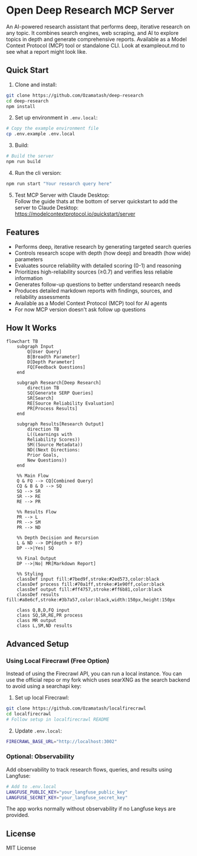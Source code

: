 # Open Deep Research MCP Server

An AI-powered research assistant that performs deep, iterative research on any topic. It combines search engines, web scraping, and AI to explore topics in depth and generate comprehensive reports. Available as a Model Context Protocol (MCP) tool or standalone CLI. Look at exampleout.md to see what a report might look like.

## Quick Start

1. Clone and install:
```bash
git clone https://github.com/Ozamatash/deep-research
cd deep-research
npm install
```

2. Set up environment in `.env.local`:
```bash
# Copy the example environment file
cp .env.example .env.local
```

3. Build:
```bash
# Build the server
npm run build
```

4. Run the cli version:
```bash
npm run start "Your research query here"
```
5. Test MCP Server with Claude Desktop:  
Follow the guide thats at the bottom of server quickstart to add the server to Claude Desktop:  
https://modelcontextprotocol.io/quickstart/server

## Features

- Performs deep, iterative research by generating targeted search queries
- Controls research scope with depth (how deep) and breadth (how wide) parameters
- Evaluates source reliability with detailed scoring (0-1) and reasoning
- Prioritizes high-reliability sources (≥0.7) and verifies less reliable information
- Generates follow-up questions to better understand research needs
- Produces detailed markdown reports with findings, sources, and reliability assessments
- Available as a Model Context Protocol (MCP) tool for AI agents
- For now MCP version doesn't ask follow up questions

## How It Works

```mermaid
flowchart TB
    subgraph Input
        Q[User Query]
        B[Breadth Parameter]
        D[Depth Parameter]
        FQ[Feedback Questions]
    end

    subgraph Research[Deep Research]
        direction TB
        SQ[Generate SERP Queries]
        SR[Search]
        RE[Source Reliability Evaluation]
        PR[Process Results]
    end

    subgraph Results[Research Output]
        direction TB
        L((Learnings with
        Reliability Scores))
        SM((Source Metadata))
        ND((Next Directions:
        Prior Goals,
        New Questions))
    end

    %% Main Flow
    Q & FQ --> CQ[Combined Query]
    CQ & B & D --> SQ
    SQ --> SR
    SR --> RE
    RE --> PR

    %% Results Flow
    PR --> L
    PR --> SM
    PR --> ND

    %% Depth Decision and Recursion
    L & ND --> DP{depth > 0?}
    DP -->|Yes| SQ
    
    %% Final Output
    DP -->|No| MR[Markdown Report]

    %% Styling
    classDef input fill:#7bed9f,stroke:#2ed573,color:black
    classDef process fill:#70a1ff,stroke:#1e90ff,color:black
    classDef output fill:#ff4757,stroke:#ff6b81,color:black
    classDef results fill:#a8e6cf,stroke:#3b7a57,color:black,width:150px,height:150px

    class Q,B,D,FQ input
    class SQ,SR,RE,PR process
    class MR output
    class L,SM,ND results
```
## Advanced Setup

### Using Local Firecrawl (Free Option)

Instead of using the Firecrawl API, you can run a local instance. You can use the official repo or my fork which uses searXNG as the search backend to avoid using a searchapi key:

1. Set up local Firecrawl:
```bash
git clone https://github.com/Ozamatash/localfirecrawl
cd localfirecrawl
# Follow setup in localfirecrawl README
```

2. Update `.env.local`:
```bash
FIRECRAWL_BASE_URL="http://localhost:3002"
```

### Optional: Observability

Add observability to track research flows, queries, and results using Langfuse:

```bash
# Add to .env.local
LANGFUSE_PUBLIC_KEY="your_langfuse_public_key"
LANGFUSE_SECRET_KEY="your_langfuse_secret_key"
```

The app works normally without observability if no Langfuse keys are provided.

## License

MIT License
